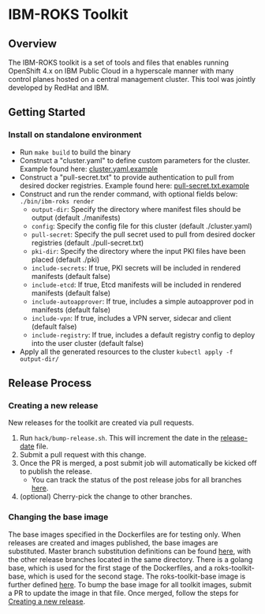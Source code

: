 # IBM-ROKS Toolkit

## Overview
The IBM-ROKS toolkit is a set of tools and files that enables running OpenShift 4.x on IBM Public Cloud in a hyperscale manner with many control planes hosted on a central management cluster. 
This tool was jointly developed by RedHat and IBM.

## Getting Started

### Install on standalone environment

* Run `make build` to build the binary
* Construct a "cluster.yaml" to define custom parameters for the cluster. Example found here: [cluster.yaml.example](https://github.com/openshift/ibm-roks-toolkit/blob/master/cluster.yaml.example)
* Construct a "pull-secret.txt" to provide authentication to pull from desired docker registries. Example found here: [pull-secret.txt.example](https://github.com/openshift/ibm-roks-toolkit/blob/master/pull-secret.txt.example)
* Construct and run the render command, with optional fields below: `./bin/ibm-roks render`
    - `output-dir`: Specify the directory where manifest files should be output (default ./manifests)
    - `config`: Specify the config file for this cluster (default ./cluster.yaml)
    - `pull-secret`: Specify the pull secret used to pull from desired docker registries (default ./pull-secret.txt)
    - `pki-dir`: Specify the directory where the input PKI files have been placed (default ./pki)
    - `include-secrets`: If true, PKI secrets will be included in rendered manifests (default false)
    - `include-etcd`: If true, Etcd manifests will be included in rendered manifests (default false)
    - `include-autoapprover`: If true, includes a simple autoapprover pod in manifests (default false)
    - `include-vpn`: If true, includes a VPN server, sidecar and client (default false)
    - `include-registry`: If true, includes a default registry config to deploy into the user cluster (default false)
* Apply all the generated resources to the cluster `kubectl apply -f output-dir/`

## Release Process

### Creating a new release

New releases for the toolkit are created via pull requests.

1. Run `hack/bump-release.sh`. This will increment the date in the [release-date](release-date) file.
1. Submit a pull request with this change.
1. Once the PR is merged, a post submit job will automatically be kicked off to publish the release.
   - You can track the status of the post release jobs for all branches [here](https://prow.ci.openshift.org/?repo=openshift%2Fibm-roks-toolkit&type=postsubmit).
1. (optional) Cherry-pick the change to other branches.

### Changing the base image

The base images specified in the Dockerfiles are for testing only.
When releases are created and images published, the base images are substituted.
Master branch substitution definitions can be found [here](https://github.com/openshift/release/blob/master/ci-operator/config/openshift/ibm-roks-toolkit/openshift-ibm-roks-toolkit-master.yaml#L1-L9), with the other release branches located in the same directory.
There is a golang base, which is used for the first stage of the Dockerfiles, and a roks-toolkit-base, which is used for the second stage.
The roks-toolkit-base image is further defined [here](https://github.com/openshift/release/blob/master/clusters/app.ci/supplemental-ci-images/ibm-roks-toolkit-base/ibm-roks-toolkit-base.yaml).
To bump the base image for all toolkit images, submit a PR to update the image in that file.
Once merged, follow the steps for [Creating a new release](#creating-a-new-release).

